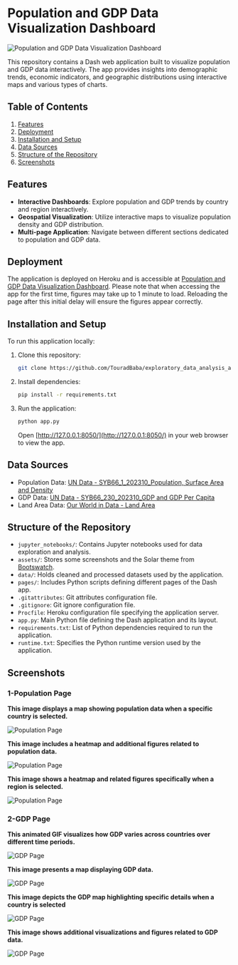 # Population and GDP Data Visualization Dashboard

![Population and GDP Data Visualization Dashboard](assets/Screenshots/Population1.png)

This repository contains a Dash web application built to visualize population and GDP data interactively. The app provides insights into demographic trends, economic indicators, and geographic distributions using interactive maps and various types of charts.

## Table of Contents

1. [Features](#features)
2. [Deployment](#deployment)
3. [Installation and Setup](#installation-and-setup)
4. [Data Sources](#data-sources)
5. [Structure of the Repository](#structure-of-the-repository)
6. [Screenshots](#screenshots)

## Features

- **Interactive Dashboards**: Explore population and GDP trends by country and region interactively.
- **Geospatial Visualization**: Utilize interactive maps to visualize population density and GDP distribution.
- **Multi-page Application**: Navigate between different sections dedicated to population and GDP data.

## Deployment

The application is deployed on Heroku and is accessible at [Population and GDP Data Visualization Dashboard](https://dash-app1-3836e5244b0e.herokuapp.com/). Please note that when accessing the app for the first time, figures may take up to 1 minute to load. Reloading the page after this initial delay will ensure the figures appear correctly.

## Installation and Setup

To run this application locally:

1. Clone this repository:
   ```bash
   git clone https://github.com/TouradBaba/exploratory_data_analysis_and_visualization.git
   ```

2. Install dependencies:
   ```bash
   pip install -r requirements.txt
   ```

3. Run the application:
   ```bash
   python app.py
   ```
   Open [http://127.0.0.1:8050/](http://127.0.0.1:8050/) in your web browser to view the app.

## Data Sources

- Population Data: [UN Data - SYB66_1_202310_Population, Surface Area and Density](https://data.un.org/_Docs/SYB/CSV/SYB66_1_202310_Population,%20Surface%20Area%20and%20Density.csv)
- GDP Data: [UN Data - SYB66_230_202310_GDP and GDP Per Capita](https://data.un.org/_Docs/SYB/CSV/SYB66_230_202310_GDP%20and%20GDP%20Per%20Capita.csv)
- Land Area Data: [Our World in Data - Land Area](https://ourworldindata.org/grapher/land-area-km)

## Structure of the Repository

- `jupyter_notebooks/`: Contains Jupyter notebooks used for data exploration and analysis.
- `assets/`: Stores some screenshots and the Solar theme from [Bootswatch](https://bootswatch.com/).
- `data/`: Holds cleaned and processed datasets used by the application.
- `pages/`: Includes Python scripts defining different pages of the Dash app.
- `.gitattributes`: Git attributes configuration file.
- `.gitignore`: Git ignore configuration file.
- `Procfile`: Heroku configuration file specifying the application server.
- `app.py`: Main Python file defining the Dash application and its layout.
- `requirements.txt`: List of Python dependencies required to run the application.
- `runtime.txt`: Specifies the Python runtime version used by the application.

## Screenshots

### 1-Population Page

**This image displays a map showing population data when a specific country is selected.**

![Population Page](assets/Screenshots/Population2.png)

**This image includes a heatmap and additional figures related to population data.**

![Population Page](assets/Screenshots/Population3.png)

**This image shows a heatmap and related figures specifically when a region is selected.**

![Population Page](assets/Screenshots/Population4.png)


### 2-GDP Page

**This animated GIF visualizes how GDP varies across countries over different time periods.**

![GDP Page](assets/Screenshots/GDP_GIF.gif)

**This image presents a map displaying GDP data.**

![GDP Page](assets/Screenshots/GDP1.png)

**This image depicts the GDP map highlighting specific details when a country is selected**

![GDP Page](assets/Screenshots/GDP2.png)

**This image shows additional visualizations and figures related to GDP data.**

![GDP Page](assets/Screenshots/GDP3.png)

